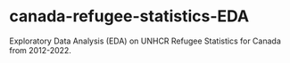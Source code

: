 # canada-refugee-statistics-EDA
Exploratory Data Analysis (EDA) on UNHCR Refugee Statistics for Canada from 2012-2022.

